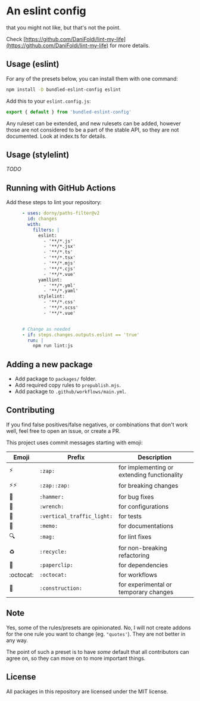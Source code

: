 # An eslint config
that you might not like, but that's not the point.

Check [https://github.com/DaniFoldi/lint-my-life](https://github.com/DaniFoldi/lint-my-life) for more details.

## Usage (eslint)

For any of the presets below, you can install them with one command:

```bash
npm install -D bundled-eslint-config eslint
```

Add this to your `eslint.config.js`:

```js
export { default } from 'bundled-eslint-config'
```

Any ruleset can be extended, and new rulesets can be added, however those are not considered to be a part of the stable API, so they are not documented. Look at index.ts for details.

## Usage (stylelint)

_TODO_


## Running with GitHub Actions

Add these steps to lint your repository:

```yaml
      - uses: dorny/paths-filter@v2
        id: changes
        with:
          filters: |
            eslint:
              - '**/*.js'
              - '**/*.jsx'
              - '**/*.ts'
              - '**/*.tsx'
              - '**/*.mjs'
              - '**/*.cjs'
              - '**/*.vue'
            yamllint:
              - '**/*.yml'
              - '**/*.yaml'
            stylelint:
              - '**/*.css'
              - '**/*.scss'
              - '**/*.vue'


      # Change as needed
      - if: steps.changes.outputs.eslint == 'true'
        run: |
          npm run lint:js
```

## Adding a new package

- Add package to `packages/` folder.
- Add required copy rules to `prepublish.mjs`.
- Add package to `.github/workflows/main.yml`.

## Contributing

If you find false positives/false negatives, or combinations that don't work well, feel free to open an issue, or create a PR.

This project uses commit messages starting with emoji:

|Emoji|Prefix|Description|
|-----|------|-----------|
|:zap:                   |`:zap:`                   |for implementing or extending functionality|
|:zap::zap:              |`:zap::zap:`              |for breaking changes                       |
|:hammer:                |`:hammer:`                |for bug fixes                              |
|:wrench:                |`:wrench:`                |for configurations                         |
|:vertical_traffic_light:|`:vertical_traffic_light:`|for tests                                  |
|:memo:                  |`:memo:`                  |for documentations                         |
|:mag:                   |`:mag:`                   |for lint fixes                             |
|:recycle:               |`:recycle:`               |for non-breaking refactoring               |
|:paperclip:             |`:paperclip:`             |for dependencies                           |
|:octocat:               |`:octocat:`               |for workflows                              |
|:construction:          |`:construction:`          |for experimental or temporary changes      |

## Note

Yes, some of the rules/presets are opinionated. No, I will not create addons for the one rule you want to change (eg. `"quotes'`). They are not better in any way.

The point of such a preset is to have _some_ default that all contributors can agree on, so they can move on to more important things.

## License

All packages in this repository are licensed under the MIT license.
